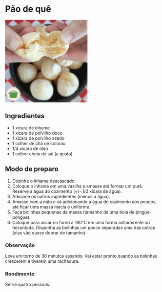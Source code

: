 # Pão de quê

![Pão de quê](pao_de_que.jpg)

## Ingredientes

* 1 xícara de inhame
* 1 xícara de polvilho doce
* 1 xícara de polvilho azedo
* 1 colher de chá de colorau
* 1/4 xícara de óleo 
* 1 colher cheia de sal (a gosto)

## Modo de preparo

1. Cozinhe o inhame descascado.
2. Coloque o inhame em uma vasilha e amasse até formar um purê. Reserve a água do cozimento (+/- 1/2 xícara de água).
3. Adicione os outros ingredientes (menos a água).
4. Amasse com a mão e vá adicionando a água do cozimento aos poucos, até ficar uma massa macia e uniforme.
5. Faça bolinhas pequenas da massa (tamanho de uma bola de pingue-pongue).
6. Coloque para assar no forno a 180°C em uma forma antiaderente ou bezuntada. Disponha as bolinhas um pouco separadas uma das outras (elas vão quase dobrar de tamanho).

### Observação

Leva em torno de 30 minutos assando. Vai estar pronto quando as bolinhas crescerem e tiverem uma rachadura.

### Rendimento

Serve quatro pessoas.

